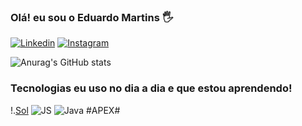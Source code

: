 ### Olá! eu sou o Eduardo Martins 🖐️
[![Linkedin](https://img.shields.io/badge/LinkedIn-0077B5?style=for-the-badge&logo=linkedin&logoColor=white)](https://www.linkedin.com/in/eduardomartins02/)
[![Instagram](https://img.shields.io/badge/Instagram-E4405F?style=for-the-badge&logo=instagram&logoColor=white)](https://www.instagram.com/edul_gti/)

![Anurag's GitHub stats](https://github-readme-stats.vercel.app/api?username=EduardoBtc&show_icons=true&theme=cobalt)
### Tecnologias eu uso no dia a dia e que estou aprendendo!
!.[Sol](https://img.shields.io/badge/Solidity-e6e6e6?style=for-the-badge&logo=solidity&logoColor=black)
![JS](https://img.shields.io/badge/JavaScript-323330?style=for-the-badge&logo=javascript&logoColor=F7DF1E)
![Java](https://img.shields.io/badge/Java-ED8B00?style=for-the-badge&logo=java&logoColor=white) #APEX# 


